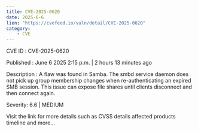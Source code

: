 ```yaml
---
title: CVE-2025-0620
date: 2025-6-6
lien: "https://cvefeed.io/vuln/detail/CVE-2025-0620"
category:
    - CVE
---
```


CVE ID : CVE-2025-0620

Published :  June 6
2025
2:15 p.m. | 2 hours
13 minutes ago

Description : A flaw was found in Samba. The smbd service daemon does not pick up group membership changes when re-authenticating an expired SMB session. This issue can expose file shares until clients disconnect and then connect again.

Severity: 6.6 | MEDIUM

Visit the link for more details
such as CVSS details
affected products
timeline
and more...
